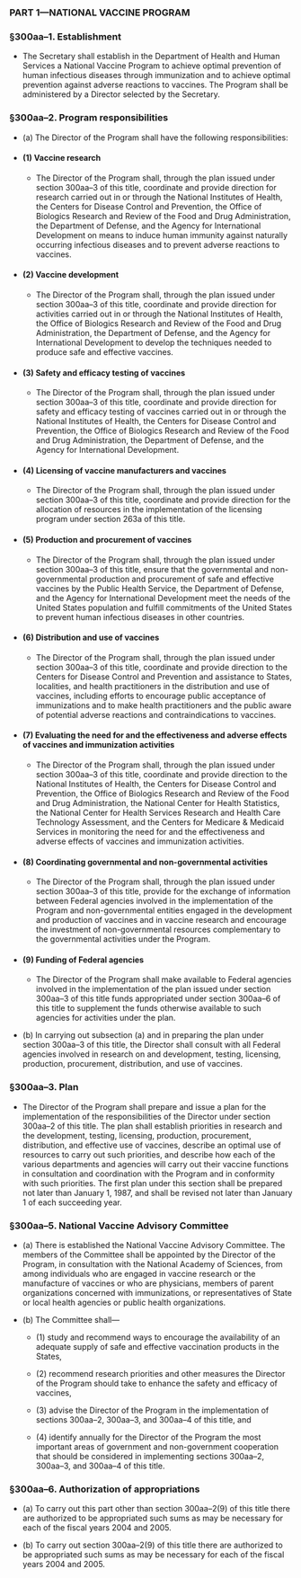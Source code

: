 ### PART 1—NATIONAL VACCINE PROGRAM

### §300aa–1. Establishment
* The Secretary shall establish in the Department of Health and Human Services a National Vaccine Program to achieve optimal prevention of human infectious diseases through immunization and to achieve optimal prevention against adverse reactions to vaccines. The Program shall be administered by a Director selected by the Secretary.

### §300aa–2. Program responsibilities
* (a) The Director of the Program shall have the following responsibilities:

* #### (1) Vaccine research
  * The Director of the Program shall, through the plan issued under section 300aa–3 of this title, coordinate and provide direction for research carried out in or through the National Institutes of Health, the Centers for Disease Control and Prevention, the Office of Biologics Research and Review of the Food and Drug Administration, the Department of Defense, and the Agency for International Development on means to induce human immunity against naturally occurring infectious diseases and to prevent adverse reactions to vaccines.

* #### (2) Vaccine development
  * The Director of the Program shall, through the plan issued under section 300aa–3 of this title, coordinate and provide direction for activities carried out in or through the National Institutes of Health, the Office of Biologics Research and Review of the Food and Drug Administration, the Department of Defense, and the Agency for International Development to develop the techniques needed to produce safe and effective vaccines.

* #### (3) Safety and efficacy testing of vaccines
  * The Director of the Program shall, through the plan issued under section 300aa–3 of this title, coordinate and provide direction for safety and efficacy testing of vaccines carried out in or through the National Institutes of Health, the Centers for Disease Control and Prevention, the Office of Biologics Research and Review of the Food and Drug Administration, the Department of Defense, and the Agency for International Development.

* #### (4) Licensing of vaccine manufacturers and vaccines
  * The Director of the Program shall, through the plan issued under section 300aa–3 of this title, coordinate and provide direction for the allocation of resources in the implementation of the licensing program under section 263a of this title.

* #### (5) Production and procurement of vaccines
  * The Director of the Program shall, through the plan issued under section 300aa–3 of this title, ensure that the governmental and non-governmental production and procurement of safe and effective vaccines by the Public Health Service, the Department of Defense, and the Agency for International Development meet the needs of the United States population and fulfill commitments of the United States to prevent human infectious diseases in other countries.

* #### (6) Distribution and use of vaccines
  * The Director of the Program shall, through the plan issued under section 300aa–3 of this title, coordinate and provide direction to the Centers for Disease Control and Prevention and assistance to States, localities, and health practitioners in the distribution and use of vaccines, including efforts to encourage public acceptance of immunizations and to make health practitioners and the public aware of potential adverse reactions and contraindications to vaccines.

* #### (7) Evaluating the need for and the effectiveness and adverse effects of vaccines and immunization activities
  * The Director of the Program shall, through the plan issued under section 300aa–3 of this title, coordinate and provide direction to the National Institutes of Health, the Centers for Disease Control and Prevention, the Office of Biologics Research and Review of the Food and Drug Administration, the National Center for Health Statistics, the National Center for Health Services Research and Health Care Technology Assessment, and the Centers for Medicare & Medicaid Services in monitoring the need for and the effectiveness and adverse effects of vaccines and immunization activities.

* #### (8) Coordinating governmental and non-governmental activities
  * The Director of the Program shall, through the plan issued under section 300aa–3 of this title, provide for the exchange of information between Federal agencies involved in the implementation of the Program and non-governmental entities engaged in the development and production of vaccines and in vaccine research and encourage the investment of non-governmental resources complementary to the governmental activities under the Program.

* #### (9) Funding of Federal agencies
  * The Director of the Program shall make available to Federal agencies involved in the implementation of the plan issued under section 300aa–3 of this title funds appropriated under section 300aa–6 of this title to supplement the funds otherwise available to such agencies for activities under the plan.


* (b) In carrying out subsection (a) and in preparing the plan under section 300aa–3 of this title, the Director shall consult with all Federal agencies involved in research on and development, testing, licensing, production, procurement, distribution, and use of vaccines.

### §300aa–3. Plan
* The Director of the Program shall prepare and issue a plan for the implementation of the responsibilities of the Director under section 300aa–2 of this title. The plan shall establish priorities in research and the development, testing, licensing, production, procurement, distribution, and effective use of vaccines, describe an optimal use of resources to carry out such priorities, and describe how each of the various departments and agencies will carry out their vaccine functions in consultation and coordination with the Program and in conformity with such priorities. The first plan under this section shall be prepared not later than January 1, 1987, and shall be revised not later than January 1 of each succeeding year.

### §300aa–5. National Vaccine Advisory Committee
* (a) There is established the National Vaccine Advisory Committee. The members of the Committee shall be appointed by the Director of the Program, in consultation with the National Academy of Sciences, from among individuals who are engaged in vaccine research or the manufacture of vaccines or who are physicians, members of parent organizations concerned with immunizations, or representatives of State or local health agencies or public health organizations.

* (b) The Committee shall—

  * (1) study and recommend ways to encourage the availability of an adequate supply of safe and effective vaccination products in the States,

  * (2) recommend research priorities and other measures the Director of the Program should take to enhance the safety and efficacy of vaccines,

  * (3) advise the Director of the Program in the implementation of sections 300aa–2, 300aa–3, and 300aa–4 of this title, and

  * (4) identify annually for the Director of the Program the most important areas of government and non-government cooperation that should be considered in implementing sections 300aa–2, 300aa–3, and 300aa–4 of this title.

### §300aa–6. Authorization of appropriations
* (a) To carry out this part other than section 300aa–2(9) of this title there are authorized to be appropriated such sums as may be necessary for each of the fiscal years 2004 and 2005.

* (b) To carry out section 300aa–2(9) of this title there are authorized to be appropriated such sums as may be necessary for each of the fiscal years 2004 and 2005.